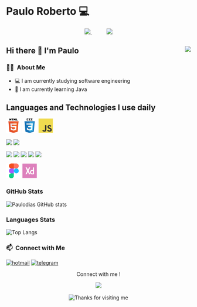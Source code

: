  #                                            Paulo Roberto 💻

<p align="center">
    <a href="https://github.com/Paulodiastst">
        <img  src="https://img.shields.io/badge/github-%23100000.svg?&style=for-the-badge&logo=github&logoColor=white&link=mailto:https://github.com/Paulodiastst">
    </a>
   &nbsp;&nbsp;&nbsp;&nbsp;&nbsp;&nbsp;&nbsp;&nbsp;&nbsp;
    <a href="https://www.linkedin.com/in/paulorobertofront-end/">
    <img src="https://img.shields.io/badge/linkedin-%230077B5.svg?&style=for-the-badge&logo=linkedin&logoColor=white&link=mailto:https://www.linkedin.com/in/paulorobertofront-end/"></a>
</p>

<p align="center"> 





## Hi there 👋 I'm Paulo <img align="right" src="https://komarev.com/ghpvc/?username=Paulodiastst&color=269077">
### 👨🏻‍ &nbsp;About Me
- 💻 I am currently studying software engineering
- 🌱 I am currently learning Java


## Languages and Technologies I use daily

<code><img height="40" src="https://raw.githubusercontent.com/devicons/devicon/master/icons/html5/html5-original-wordmark.svg"></code>
 <code><img height="40" src="https://raw.githubusercontent.com/devicons/devicon/master/icons/css3/css3-original-wordmark.svg"></code>
 <code><img height="40" src="https://raw.githubusercontent.com/devicons/devicon/master/icons/javascript/javascript-original.svg"></code>

 
 <code><img height="40" src="https://cdn.jsdelivr.net/gh/devicons/devicon/icons/microsoftsqlserver/microsoftsqlserver-plain-wordmark.svg"></code>
  <code><img height="40" src="https://cdn.jsdelivr.net/gh/devicons/devicon/icons/mysql/mysql-original-wordmark.svg"></code>
 
 <code><img height="40" src="https://cdn.jsdelivr.net/gh/devicons/devicon/icons/java/java-original-wordmark.svg"></code>
 <code><img height="40" src="https://cdn.jsdelivr.net/gh/devicons/devicon/icons/kotlin/kotlin-original.svg"></code> 
 <code><img height="40" src="https://cdn.jsdelivr.net/gh/devicons/devicon/icons/spring/spring-original.svg"></code>
 <code><img height="40" src="https://cdn.jsdelivr.net/gh/devicons/devicon/icons/intellij/intellij-original.svg"></code>
  <code><img height="40" src="https://cdn.jsdelivr.net/gh/devicons/devicon/icons/android/android-original-wordmark.svg"></code>
 
 <code><img height="40" src="https://raw.githubusercontent.com/devicons/devicon/master/icons/figma/figma-original.svg"></code>
 <code><img height="40" src="https://raw.githubusercontent.com/devicons/devicon/master/icons/xd/xd-plain.svg"></code>
 
  
 
 




 
 

### GitHub Stats
![Paulodias GitHub stats](https://github-readme-stats.vercel.app/api?username=Paulodiastst&theme=omni&show_icons=true)




### Languages Stats
<p align="center">
    
  
  ![Top Langs](https://github-readme-stats.vercel.app/api/top-langs/?username=Paulodiastst&layout=compact&theme=omni)
  


</p>



  

### 📫 &nbsp;Connect with Me
[![hotmail](https://img.shields.io/badge/-paulodiastst@hotmail.com-D14836?style=flat&logo=Gmail&logoColor=white)](mailto:paulodiastst@hotmail.com)
[![telegram](https://img.shields.io/badge/-PauloRoberto-0e3e55?style=flat&logo=Telegram&logoColor=white)](https://t.me/xXPauloRobertoXx)


<p align="center">
  Connect with me ! 
  </p>


<p align="center">
<a target="_blank" rel="noopener noreferrer" href="https://raw.githubusercontent.com/ShahriarShafin/ShahriarShafin/main/Assets/handshake.gif"><img src="https://raw.githubusercontent.com/ShahriarShafin/ShahriarShafin/main/Assets/handshake.gif" height="32px" style="max-width:100%;"></a>
</p>


<p align="center">
  
<img height="120" alt="Thanks for visiting me" width="100%" src="https://raw.githubusercontent.com/BrunnerLivio/brunnerlivio/master/images/marquee.svg" style="max-width:100%;">

